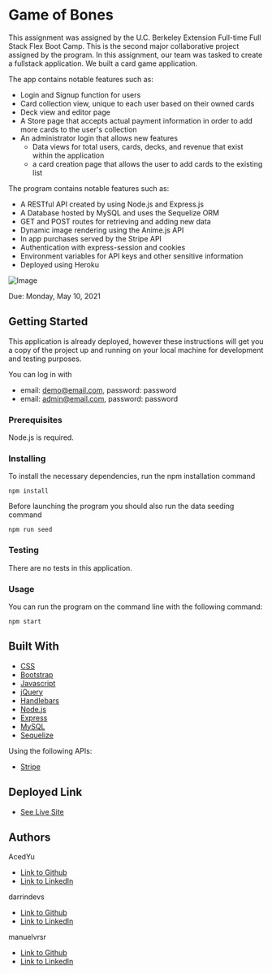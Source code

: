 # Game of Bones
This assignment was assigned by the U.C. Berkeley Extension Full-time Full Stack Flex Boot Camp.
This is the second major collaborative project assigned by the program. In this assignment, our team was tasked to create a fullstack application. We built a card game application.

The app contains notable features such as:
- Login and Signup function for users
- Card collection view, unique to each user based on their owned cards
- Deck view and editor page
- A Store page that accepts actual payment information in order to add more cards to the user's collection
- An administrator login that allows new features
  - Data views for total users, cards, decks, and revenue that exist within the application
  - a card creation page that allows the user to add cards to the existing list


The program contains notable features such as:
- A RESTful API created by using Node.js and Express.js
- A Database hosted by MySQL and uses the Sequelize ORM
- GET and POST routes for retrieving and adding new data
- Dynamic image rendering using the Anime.js API
- In app purchases served by the Stripe API
- Authentication with express-session and cookies
- Environment variables for API keys and other sensitive information
- Deployed using Heroku

![Image](./public/assets/demo.gif)

Due: Monday, May 10, 2021

## Getting Started

This application is already deployed, however these instructions will get you a copy of the project up and running on your local machine for development and testing purposes.


You can log in with
- email: demo@email.com, password: password
- email: admin@email.com, password: password

### Prerequisites

Node.js is required.

### Installing
To install the necessary dependencies, run the npm installation command
```
npm install
```
Before launching the program you should also run the data seeding command
```
npm run seed
```

### Testing
There are no tests in this application.

### Usage
You can run the program on the command line with the following command:
```
npm start
```

## Built With
* [CSS](https://developer.mozilla.org/en-US/docs/Web/CSS)
* [Bootstrap](https://getbootstrap.com/)
* [Javascript](https://developer.mozilla.org/en-US/docs/Web/JavaScript)
* [jQuery](https://api.jquery.com/)
* [Handlebars](https://handlebarsjs.com/)
* [Node.js](https://nodejs.org/en/docs/)
* [Express](https://expressjs.com/)
* [MySQL](https://dev.mysql.com/doc/)
* [Sequelize](https://sequelize.org/master/)

Using the following APIs:
* [Stripe](https://stripe.com/docs/api)

## Deployed Link

* [See Live Site](https://ancient-shelf-96067.herokuapp.com/)

## Authors
AcedYu
- [Link to Github](https://github.com/AcedYu)
- [Link to LinkedIn](https://www.linkedin.com/in/alex-yu-3712811b9/)

darrindevs
- [Link to Github](https://github.com/darrindevs)
- [Link to LinkedIn](https://www.linkedin.com/in/darrinweyers/)

manuelvrsr
- [Link to Github](https://github.com/manuelvrsr)
- [Link to LinkedIn](https://www.linkedin.com/in/manuel-villasenor-854186205/)